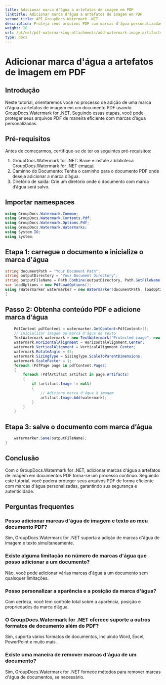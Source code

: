 ```yaml
---
title: Adicionar marca d'água a artefatos de imagem em PDF
linktitle: Adicionar marca d'água a artefatos de imagem em PDF
second_title: API GroupDocs.Watermark .NET
description: Proteja seus arquivos PDF com marcas d'água personalizadas usando GroupDocs.Watermark for .NET. Adicione facilmente marcas d'água de texto ou imagem a artefatos de imagem em documentos PDF.
weight: 18
url: /pt/net/pdf-watermarking-attachments/add-watermark-image-artifacts-pdf/
type: docs
---
```

# Adicionar marca d'água a artefatos de imagem em PDF

## Introdução
Neste tutorial, orientaremos você no processo de adição de uma marca d'água a artefatos de imagem em um documento PDF usando GroupDocs.Watermark for .NET. Seguindo essas etapas, você pode proteger seus arquivos PDF de maneira eficiente com marcas d’água personalizadas.
## Pré-requisitos
Antes de começarmos, certifique-se de ter os seguintes pré-requisitos:
1.  GroupDocs.Watermark for .NET: Baixe e instale a biblioteca GroupDocs.Watermark for .NET em[aqui](https://releases.groupdocs.com/Watermark/net/).
2. Caminho do Documento: Tenha o caminho para o documento PDF onde deseja adicionar a marca d’água.
3. Diretório de saída: Crie um diretório onde o documento com marca d’água será salvo.

## Importar namespaces
```csharp
using GroupDocs.Watermark.Common;
using GroupDocs.Watermark.Contents.Pdf;
using GroupDocs.Watermark.Options.Pdf;
using GroupDocs.Watermark.Watermarks;
using System.IO;
using System;
```
## Etapa 1: carregue o documento e inicialize o marca d'água
```csharp
string documentPath = "Your Document Path";
string outputDirectory = "Your Document Directory";
string outputFileName = Path.Combine(outputDirectory, Path.GetFileName(documentPath));
var loadOptions = new PdfLoadOptions();
using (Watermarker watermarker = new Watermarker(documentPath, loadOptions))
{
```
## Passo 2: Obtenha conteúdo PDF e adicione marca d’água
```csharp
	PdfContent pdfContent = watermarker.GetContent<PdfContent>();
	// Inicializar imagem ou marca d'água de texto
	TextWatermark watermark = new TextWatermark("Protected image", new Font("Arial", 8));
	watermark.HorizontalAlignment = HorizontalAlignment.Center;
	watermark.VerticalAlignment = VerticalAlignment.Center;
	watermark.RotateAngle = 45;
	watermark.SizingType = SizingType.ScaleToParentDimensions;
	watermark.ScaleFactor = 1;
	foreach (PdfPage page in pdfContent.Pages)
	{
		foreach (PdfArtifact artifact in page.Artifacts)
		{
			if (artifact.Image != null)
			{
				// Adicione marca d'água à imagem
				artifact.Image.Add(watermark);
			}
		}
	}
```
## Etapa 3: salve o documento com marca d’água
```csharp
	watermarker.Save(outputFileName);
}
```

## Conclusão
Com o GroupDocs.Watermark for .NET, adicionar marcas d'água a artefatos de imagem em documentos PDF torna-se um processo contínuo. Seguindo este tutorial, você poderá proteger seus arquivos PDF de forma eficiente com marcas d'água personalizadas, garantindo sua segurança e autenticidade.
## Perguntas frequentes
### Posso adicionar marcas d'água de imagem e texto ao meu documento PDF?
Sim, GroupDocs.Watermark for .NET suporta a adição de marcas d'água de imagem e texto simultaneamente.
### Existe alguma limitação no número de marcas d'água que posso adicionar a um documento?
Não, você pode adicionar várias marcas d'água a um documento sem quaisquer limitações.
### Posso personalizar a aparência e a posição da marca d'água?
Com certeza, você tem controle total sobre a aparência, posição e propriedades da marca d’água.
### O GroupDocs.Watermark for .NET oferece suporte a outros formatos de documento além do PDF?
Sim, suporta vários formatos de documentos, incluindo Word, Excel, PowerPoint e muito mais.
### Existe uma maneira de remover marcas d'água de um documento?
Sim, GroupDocs.Watermark for .NET fornece métodos para remover marcas d'água de documentos, se necessário.